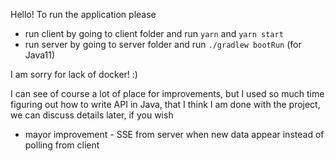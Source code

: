 Hello! To run the application please

- run client by going to client folder and run `yarn` and `yarn start`
- run server by going to server folder and run `./gradlew bootRun` (for Java11)

I am sorry for lack of docker! :)

I can see of course a lot of place for improvements, but I used so much time figuring out how to write API in Java, that I think I am done with the project, we can discuss details later, if you wish

- mayor improvement - SSE from server when new data appear instead of polling from client
